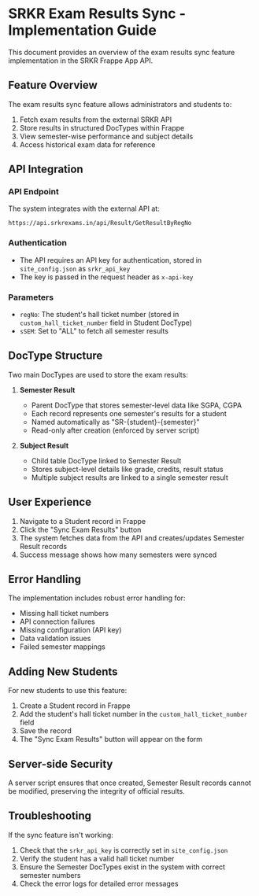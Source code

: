 # SRKR Exam Results Sync - Implementation Guide

This document provides an overview of the exam results sync feature implementation in the SRKR Frappe App API.

## Feature Overview

The exam results sync feature allows administrators and students to:

1. Fetch exam results from the external SRKR API
2. Store results in structured DocTypes within Frappe
3. View semester-wise performance and subject details
4. Access historical exam data for reference

## API Integration

### API Endpoint
The system integrates with the external API at:
```
https://api.srkrexams.in/api/Result/GetResultByRegNo
```

### Authentication
- The API requires an API key for authentication, stored in `site_config.json` as `srkr_api_key`
- The key is passed in the request header as `x-api-key`

### Parameters
- `regNo`: The student's hall ticket number (stored in `custom_hall_ticket_number` field in Student DocType)
- `sSEM`: Set to "ALL" to fetch all semester results

## DocType Structure

Two main DocTypes are used to store the exam results:

1. **Semester Result**
   - Parent DocType that stores semester-level data like SGPA, CGPA
   - Each record represents one semester's results for a student
   - Named automatically as "SR-{student}-{semester}"
   - Read-only after creation (enforced by server script)

2. **Subject Result**
   - Child table DocType linked to Semester Result
   - Stores subject-level details like grade, credits, result status
   - Multiple subject results are linked to a single semester result

## User Experience

1. Navigate to a Student record in Frappe
2. Click the "Sync Exam Results" button
3. The system fetches data from the API and creates/updates Semester Result records
4. Success message shows how many semesters were synced

## Error Handling

The implementation includes robust error handling for:
- Missing hall ticket numbers
- API connection failures
- Missing configuration (API key)
- Data validation issues
- Failed semester mappings

## Adding New Students

For new students to use this feature:
1. Create a Student record in Frappe
2. Add the student's hall ticket number in the `custom_hall_ticket_number` field
3. Save the record
4. The "Sync Exam Results" button will appear on the form

## Server-side Security

A server script ensures that once created, Semester Result records cannot be modified, preserving the integrity of official results.

## Troubleshooting

If the sync feature isn't working:

1. Check that the `srkr_api_key` is correctly set in `site_config.json`
2. Verify the student has a valid hall ticket number
3. Ensure the Semester DocTypes exist in the system with correct semester numbers
4. Check the error logs for detailed error messages
